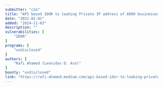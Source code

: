 ```yaml
---
submitter: "c2a"
title: "API based IDOR to leaking Private IP address of 6000 businesses"
date: "2021-01-01"
added: "2024-11-03"
description: ""
vulnerabilities: [
    "IDOR"
]
programs: [
    "undisclosed"
]
authors: [
    "Rafi Ahamed (Leonidas D. Ace)"
]
bounty: "undisclosed"
link: "https://rafi-ahamed.medium.com/api-based-idor-to-leaking-private-ip-address-of-6000-businesses-6bc085ac6a6f"
---
```




